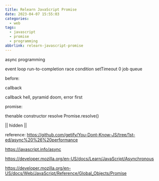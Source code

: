```yaml
---
title: Relearn JavaScript Promise
date: 2023-04-07 15:55:03
categories:
  - web
tags:
  - javascript
  - promise
  - programming
abbrlink: relearn-javascript-promise
---
```


async programming

event loop
run-to-completion
race condition
setTimeout 0
job queue

before:

callback

callback hell, pyramid doom,
error first

promise:

thenable
constructor resolve
Promise.resolve()

|| hidden ||

reference:
https://github.com/getify/You-Dont-Know-JS/tree/1st-ed/async%20%26%20performance

https://javascript.info/async

https://developer.mozilla.org/en-US/docs/Learn/JavaScript/Asynchronous

https://developer.mozilla.org/en-US/docs/Web/JavaScript/Reference/Global_Objects/Promise
